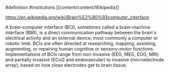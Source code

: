 #definition 
#institutions [[content/content/Wikipedia]]

https://en.wikipedia.org/wiki/Brain%E2%80%93computer_interface

A brain–computer interface (BCI), sometimes called a brain–machine interface (BMI), is a direct communication pathway between the brain's electrical activity and an external device, most commonly a computer or robotic limb. BCIs are often directed at researching, mapping, assisting, augmenting, or repairing human cognitive or sensory-motor functions. Implementations of BCIs range from non-invasive (EEG, MEG, EOG, MRI) and partially invasive (ECoG and endovascular) to invasive (microelectrode array), based on how close electrodes get to brain tissue.